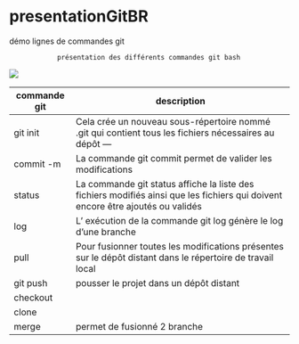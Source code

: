 <body style="background: url(http://paper-backgrounds.com/textureimages/2012/06/pen-on-table-vintage-background.jpg);">
	
# presentationGitBR
démo lignes de commandes git 

				présentation des différents commandes git bash 

								 


<img src="https://media.giphy.com/media/OMK7LRBedcnhm/giphy.gif" align="center"></img>

commande git |  description 
------------ |  -----------
git init | Cela crée un nouveau sous-répertoire nommé .git qui contient tous les fichiers nécessaires au dépôt — 
commit -m | La commande git commit permet de valider les modifications 
status | La commande git status affiche la liste des fichiers modifiés ainsi que les fichiers qui doivent encore être ajoutés ou validés
log |L’ exécution de la commande git log génère le log d’une branche
pull |Pour fusionner toutes les modifications présentes sur le dépôt distant dans le répertoire de travail local
git push | pousser le projet dans un dépôt distant 
checkout |
clone |
merge | permet de fusionné 2 branche

</body>